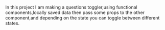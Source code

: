 In this project I am making a questions toggler,using functional components,locally saved data then pass some props to the other component,and depending on the state you can toggle between different states.
